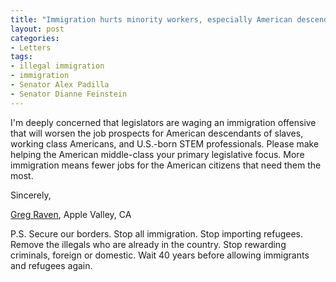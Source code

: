 ```yaml
---
title: "Immigration hurts minority workers, especially American descendants of slavery"
layout: post
categories:
- Letters
tags:
- illegal immigration
- immigration
- Senator Alex Padilla
- Senator Dianne Feinstein
---
```


I'm deeply concerned that legislators are waging an immigration offensive that will worsen the job prospects for American descendants of slaves, working class Americans, and U.S.-born STEM professionals. Please make helping the American middle-class your primary legislative focus. More immigration means fewer jobs for the American citizens that need them the most.

Sincerely,

[Greg Raven](https://www.gregraven.org/), Apple Valley, CA

P.S. Secure our borders. Stop all immigration. Stop importing refugees. Remove the illegals who are already in the country. Stop rewarding criminals, foreign or domestic. Wait 40 years before allowing immigrants and refugees again.